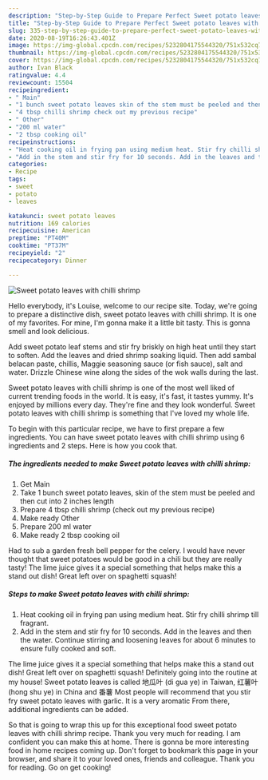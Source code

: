 ```yaml
---
description: "Step-by-Step Guide to Prepare Perfect Sweet potato leaves with chilli shrimp"
title: "Step-by-Step Guide to Prepare Perfect Sweet potato leaves with chilli shrimp"
slug: 335-step-by-step-guide-to-prepare-perfect-sweet-potato-leaves-with-chilli-shrimp
date: 2020-08-19T16:26:43.401Z
image: https://img-global.cpcdn.com/recipes/5232804175544320/751x532cq70/sweet-potato-leaves-with-chilli-shrimp-recipe-main-photo.jpg
thumbnail: https://img-global.cpcdn.com/recipes/5232804175544320/751x532cq70/sweet-potato-leaves-with-chilli-shrimp-recipe-main-photo.jpg
cover: https://img-global.cpcdn.com/recipes/5232804175544320/751x532cq70/sweet-potato-leaves-with-chilli-shrimp-recipe-main-photo.jpg
author: Ivan Black
ratingvalue: 4.4
reviewcount: 15504
recipeingredient:
- " Main"
- "1 bunch sweet potato leaves skin of the stem must be peeled and then cut into 2 inches length"
- "4 tbsp chilli shrimp check out my previous recipe"
- " Other"
- "200 ml water"
- "2 tbsp cooking oil"
recipeinstructions:
- "Heat cooking oil in frying pan using medium heat. Stir fry chilli shrimp till fragrant."
- "Add in the stem and stir fry for 10 seconds. Add in the leaves and then the water. Continue stirring and loosening leaves for about 6 minutes to ensure fully cooked and soft."
categories:
- Recipe
tags:
- sweet
- potato
- leaves

katakunci: sweet potato leaves 
nutrition: 169 calories
recipecuisine: American
preptime: "PT40M"
cooktime: "PT37M"
recipeyield: "2"
recipecategory: Dinner

---
```



![Sweet potato leaves with chilli shrimp](https://img-global.cpcdn.com/recipes/5232804175544320/751x532cq70/sweet-potato-leaves-with-chilli-shrimp-recipe-main-photo.jpg)

Hello everybody, it's Louise, welcome to our recipe site. Today, we're going to prepare a distinctive dish, sweet potato leaves with chilli shrimp. It is one of my favorites. For mine, I'm gonna make it a little bit tasty. This is gonna smell and look delicious.

Add sweet potato leaf stems and stir fry briskly on high heat until they start to soften. Add the leaves and dried shrimp soaking liquid. Then add sambal belacan paste, chillis, Maggie seasoning sauce (or fish sauce), salt and water. Drizzle Chinese wine along the sides of the wok walls during the last.

Sweet potato leaves with chilli shrimp is one of the most well liked of current trending foods in the world. It is easy, it's fast, it tastes yummy. It's enjoyed by millions every day. They're fine and they look wonderful. Sweet potato leaves with chilli shrimp is something that I've loved my whole life.


To begin with this particular recipe, we have to first prepare a few ingredients. You can have sweet potato leaves with chilli shrimp using 6 ingredients and 2 steps. Here is how you cook that.

<!--inarticleads1-->

##### The ingredients needed to make Sweet potato leaves with chilli shrimp:

1. Get  Main
1. Take 1 bunch sweet potato leaves, skin of the stem must be peeled and then cut into 2 inches length
1. Prepare 4 tbsp chilli shrimp (check out my previous recipe)
1. Make ready  Other
1. Prepare 200 ml water
1. Make ready 2 tbsp cooking oil


Had to sub a garden fresh bell pepper for the celery. I would have never thought that sweet potatoes would be good in a chili but they are really tasty! The lime juice gives it a special something that helps make this a stand out dish! Great left over on spaghetti squash! 

<!--inarticleads2-->

##### Steps to make Sweet potato leaves with chilli shrimp:

1. Heat cooking oil in frying pan using medium heat. Stir fry chilli shrimp till fragrant.
1. Add in the stem and stir fry for 10 seconds. Add in the leaves and then the water. Continue stirring and loosening leaves for about 6 minutes to ensure fully cooked and soft.


The lime juice gives it a special something that helps make this a stand out dish! Great left over on spaghetti squash! Definitely going into the routine at my house! Sweet potato leaves is called 地瓜叶 (di gua ye) in Taiwan, 红薯叶 (hong shu ye) in China and 番薯 Most people will recommend that you stir fry sweet potato leaves with garlic. It is a very aromatic From there, additional ingredients can be added. 

So that is going to wrap this up for this exceptional food sweet potato leaves with chilli shrimp recipe. Thank you very much for reading. I am confident you can make this at home. There is gonna be more interesting food in home recipes coming up. Don't forget to bookmark this page in your browser, and share it to your loved ones, friends and colleague. Thank you for reading. Go on get cooking!
